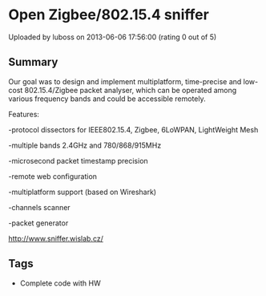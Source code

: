 # Open Zigbee/802.15.4 sniffer

Uploaded by luboss on 2013-06-06 17:56:00 (rating 0 out of 5)

## Summary

Our goal was to design and implement multiplatform, time-precise and low-cost 802.15.4/Zigbee packet analyser, which can be operated among various frequency bands and could be accessible remotely.


Features:  

-protocol dissectors for IEEE802.15.4, Zigbee, 6LoWPAN, LightWeight Mesh  

-multiple bands 2.4GHz and 780/868/915MHz  

-microsecond packet timestamp precision  

-remote web configuration  

-multiplatform support (based on Wireshark)  

-channels scanner  

-packet generator


<http://www.sniffer.wislab.cz/>

## Tags

- Complete code with HW
